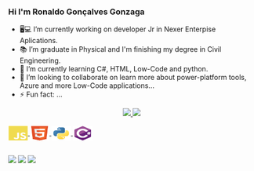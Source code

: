 ### Hi I'm Ronaldo Gonçalves Gonzaga

- 🖥️💻 I’m currently working on developer Jr in Nexer Enterpise Aplications.
- 📚 I’m graduate in Physical and I'm finishing my degree in Civil Engineering.
- 🌱 I’m currently learning C#, HTML, Low-Code and python.
- 👯 I’m looking to collaborate on learn more about power-platform tools, Azure and more Low-Code applications...
- ⚡ Fun fact: ...
<div align="center">
  <a href="[https://github.com/RonaldoGonzagaG]">
  <img height="180em" src="https://github-readme-stats.vercel.app/api?username=RonaldoGonzagaG&show_icons=true&theme=dark&include_all_commits=true&count_private=true"/>
  <img height="180em" src="https://github-readme-stats.vercel.app/api/top-langs/?username=RonaldoGonzagaG&layout=compact&langs_count=7&theme=dark"/>
</div>
<div style="display: inline_block"><br>
  <img align="center" alt="RoGG-Js" height="30" width="40" src="https://raw.githubusercontent.com/devicons/devicon/master/icons/javascript/javascript-plain.svg">
  <img align="center" alt="RoGG-HTML" height="30" width="40" src="https://raw.githubusercontent.com/devicons/devicon/master/icons/html5/html5-original.svg">
  <img align="center" alt="RoGG-Python" height="30" width="40" src="https://raw.githubusercontent.com/devicons/devicon/master/icons/python/python-original.svg">
  <img align="center" alt="RoGG-Csharp" height="30" width="40" src="https://raw.githubusercontent.com/devicons/devicon/master/icons/csharp/csharp-original.svg">
   </div>
  
##
 
  <a href="[(https://www.instagram.com/ronaldobim/)]" target="_blank"><img src="https://img.shields.io/badge/-Instagram-%23E4405F?style=for-the-badge&logo=instagram&logoColor=white" target="_blank"></a>
  <a href = "mailto:contatoronaldog_g@hotmail.com"><img src="https://img.shields.io/badge/Microsoft_Outlook-0078D4?style=for-the-badge&logo=microsoft-outlook&logoColor=white"></a>
  <a href="https://www.linkedin.com/in/ronaldo-gonzaga-474495136" target="_blank"><img src="https://img.shields.io/badge/-LinkedIn-%230077B5?style=for-the-badge&logo=linkedin&logoColor=white" target="_blank"></a> 
 
</div>
